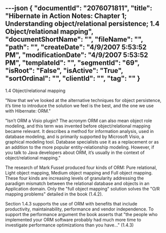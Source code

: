 ---json
{
  "documentId": "2076071811",
  "title": "Hibernate in Action Notes: Chapter 1; Understanding object/relational persistence; 1.4 Object/relational mapping",
  "documentShortName": "",
  "fileName": "",
  "path": "",
  "createDate": "4/9/2007 5:53:52 PM",
  "modificationDate": "4/9/2007 5:53:52 PM",
  "templateId": "",
  "segmentId": "69",
  "isRoot": "False",
  "isActive": "True",
  "sortOrdinal": "",
  "clientId": "",
  "tag": ""
}
---

1.4 Object/relational mapping

&quot;Now that we’ve looked at the alternative techniques for object persistence, it’s time to introduce the solution we feel is the best, and the one we use with Hibernate: ORM.&quot;

&quot;Isn’t ORM a Visio plugin? The acronym ORM can also mean object role modeling, and this term was invented before object/relational mapping became relevant. It describes a method for information analysis, used in database modeling, and is primarily supported by Microsoft Visio, a graphical modeling tool. Database specialists use it as a replacement or as an addition to the more popular entity-relationship modeling. However, if you talk to Java developers about ORM, it’s usually in the context of object/relational mapping.&quot;

The research of Mark Fussel produced four kinds of ORM: Pure relational, Light object mapping, Medium object mapping and Full object mapping. These four kinds are increasing levels of granularity addressing the paradigm mismatch between the relational database and objects in an Application domain. Only the &quot;full object mapping&quot; solution solves the &quot;O/R mapping problems&quot; detailed in the book (1.4.2).

Section 1.4.3 supports the use of ORM with benefits that include productivity, maintainability, performance and vendor independence. To support the performance argument the book asserts that &quot;the people who implemented your ORM software probably had much more time to investigate performance optimizations than you have...&quot; (1.4.3)
